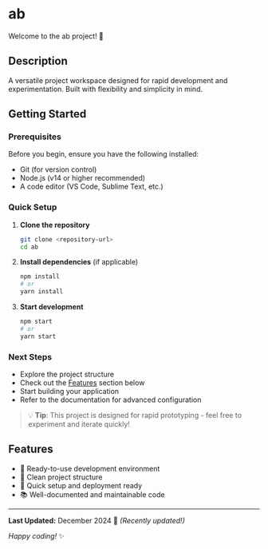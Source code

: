 # ab

Welcome to the ab project! 🚀

## Description

A versatile project workspace designed for rapid development and experimentation. Built with flexibility and simplicity in mind.

## Getting Started

### Prerequisites

Before you begin, ensure you have the following installed:
- Git (for version control)
- Node.js (v14 or higher recommended)
- A code editor (VS Code, Sublime Text, etc.)

### Quick Setup

1. **Clone the repository**
   ```bash
   git clone <repository-url>
   cd ab
   ```

2. **Install dependencies** (if applicable)
   ```bash
   npm install
   # or
   yarn install
   ```

3. **Start development**
   ```bash
   npm start
   # or
   yarn start
   ```

### Next Steps

- Explore the project structure
- Check out the [Features](#features) section below
- Start building your application
- Refer to the documentation for advanced configuration

> 💡 **Tip**: This project is designed for rapid prototyping - feel free to experiment and iterate quickly!

## Features

- 🔧 Ready-to-use development environment
- 📁 Clean project structure
- 🚀 Quick setup and deployment ready
- 📚 Well-documented and maintainable code

---

**Last Updated:** December 2024 📅 _(Recently updated!)_

*Happy coding!* ✨
